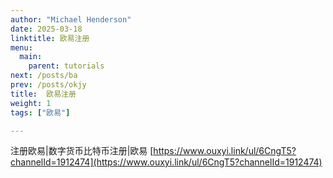 ```yaml
---
author: "Michael Henderson"
date: 2025-03-18
linktitle: 欧易注册
menu:
  main:
    parent: tutorials
next: /posts/ba
prev: /posts/okjy
title:  欧易注册
weight: 1
tags: ["欧易"]

---
```

注册欧易|数字货币比特币注册|欧易
[https://www.ouxyi.link/ul/6CngT5?channelId=1912474](https://www.ouxyi.link/ul/6CngT5?channelId=1912474)